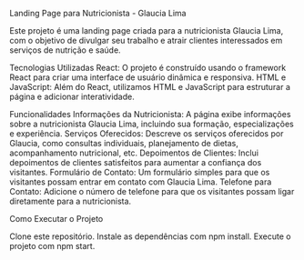 Landing Page para Nutricionista - Glaucia Lima

Este projeto é uma landing page criada para a nutricionista Glaucia Lima, com o objetivo de divulgar seu trabalho e atrair clientes interessados em serviços de nutrição e saúde.

Tecnologias Utilizadas
React: O projeto é construído usando o framework React para criar uma interface de usuário dinâmica e responsiva.
HTML e JavaScript: Além do React, utilizamos HTML e JavaScript para estruturar a página e adicionar interatividade.

Funcionalidades
Informações da Nutricionista: A página exibe informações sobre a nutricionista Glaucia Lima, incluindo sua formação, especializações e experiência.
Serviços Oferecidos: Descreve os serviços oferecidos por Glaucia, como consultas individuais, planejamento de dietas, acompanhamento nutricional, etc.
Depoimentos de Clientes: Inclui depoimentos de clientes satisfeitos para aumentar a confiança dos visitantes.
Formulário de Contato: Um formulário simples para que os visitantes possam entrar em contato com Glaucia Lima.
Telefone para Contato: Adicione o número de telefone para que os visitantes possam ligar diretamente para a nutricionista.

Como Executar o Projeto

Clone este repositório.
Instale as dependências com npm install.
Execute o projeto com npm start.
